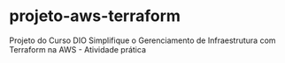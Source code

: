 # projeto-aws-terraform
Projeto do Curso DIO Simplifique o Gerenciamento de Infraestrutura com Terraform na AWS - Atividade prática
